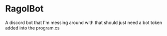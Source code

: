 # RagolBot
A discord bot that I'm messing around with that should just need a bot token added into the program.cs

